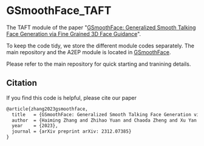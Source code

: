 
# GSmoothFace_TAFT
The TAFT module of the paper "[GSmoothFace: Generalized Smooth Talking Face Generation via Fine Grained 3D Face Guidance](https://arxiv.org/abs/2312.07385)".

To keep the code tidy, we store the different module codes separately. The main repository and the A2EP module is located in [GSmoothFace](https://github.com/zhanghm1995/GSmoothFace).

Please refer to the main repository for quick starting and tranining details.


## Citation

If you find this code is helpful, please cite our paper

```tex
@article{zhang2023gsmoothface,
  title   = {GSmoothFace: Generalized Smooth Talking Face Generation via Fine Grained 3D Face Guidance},
  author  = {Haiming Zhang and Zhihao Yuan and Chaoda Zheng and Xu Yan and Baoyuan Wang and Guanbin Li and Song Wu and Shuguang Cui and Zhen Li},
  year    = {2023},
  journal = {arXiv preprint arXiv: 2312.07385}
}
```
